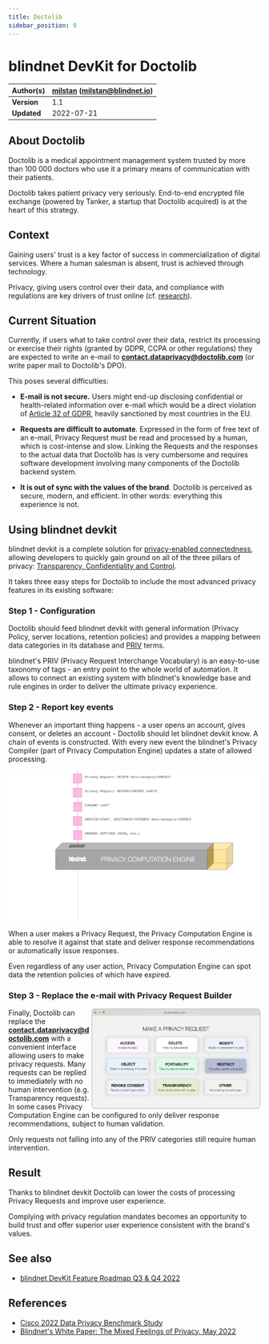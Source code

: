 ```yaml
---
title: Doctolib
sidebar_position: 9
---
```


# blindnet DevKit for Doctolib

| **Author(s)** | [milstan](https://github.com/milstan) (milstan@blindnet.io) |
| :------------ | :---------------------------------------------------------- |
| **Version**   | 1.1                                                         |
| **Updated**   | 2022-07-21                                                  |

## About Doctolib

Doctolib is a medical appointment management system trusted by more than 100 000 doctors who use it a primary means of communication with their patients.

Doctolib takes patient privacy very seriously. End-to-end encrypted file exchange (powered by Tanker, a startup that Doctolib acquired) is at the heart of this strategy.

## Context

Gaining users' trust is a key factor of success in commercialization of digital services.
Where a human salesman is absent, trust is achieved through technology.

Privacy, giving users control over their data, and compliance with regulations are key drivers of trust online (cf. [research](#references)).

## Current Situation

Currently, if users what to take control over their data, restrict its processing or exercise their rights (granted by GDPR, CCPA or other regulations) they are expected to write an e-mail to **contact.dataprivacy@doctolib.com** (or write paper mail to Doctolib's DPO).

This poses several difficulties:

- **E-mail is not secure.**
  Users might end-up disclosing confidential or health-related information over e-mail which would be a direct violation of [Article 32 of GDPR](https://gdpr-info.eu/art-32-gdpr/), heavily sanctioned by most countries in the EU.

- **Requests are difficult to automate**.
  Expressed in the form of free text of an e-mail, Privacy Request must be read and processed by a human, which is cost-intense and slow.
  Linking the Requests and the responses to the actual data that Doctolib has is very cumbersome and requires software development involving many components of the Doctolib backend system.

- **It is out of sync with the values of the brand**.
  Doctolib is perceived as secure, modern, and efficient. In other words: everything this experience is not.

## Using blindnet devkit

blindnet devkit is a complete solution for [privacy-enabled connectedness](/docs/references/notions-of-privacy), allowing developers to quickly gain ground on all of the three pillars of privacy: [Transparency, Confidentiality and Control](/docs/references/priv-eng-principles).

It takes three easy steps for Doctolib to include the most advanced privacy features in its existing software:

### Step 1 - Configuration

Doctolib should feed blindnet devkit with general information (Privacy Policy, server locations, retention policies) and provides a mapping between data categories in its database and [PRIV](https://github.com/blindnet-io/product-management/blob/main/refs/schemas/priv/RFC-PRIV.md) terms.

blindnet's PRIV (Privacy Request Interchange Vocabulary) is an easy-to-use taxonomy of tags - an entry point to the whole world of automation. It allows to connect an existing system with blindnet's knowledge base and rule engines in order to deliver the ultimate privacy experience.

### Step 2 - Report key events

Whenever an important thing happens - a user opens an account, gives consent, or deletes an account - Doctolib should let blindnet devkit know. A chain of events is constructed. With every new event the blindnet's Privacy Compiler (part of Privacy Computation Engine) updates a state of allowed processing.

<img height="300" src="/img/PCEexplained.gif" />

When a user makes a Privacy Request, the Privacy Computation Engine is able to resolve it against that state and deliver response recommendations or automatically issue responses.

Even regardless of any user action, Privacy Computation Engine can spot data the retention policies of which have expired.

### Step 3 - Replace the e-mail with Privacy Request Builder

<img align="right" height="200" src="/img/loglolessPRbuilder.png" />

Finally, Doctolib can replace the **contact.dataprivacy@doctolib.com** with a convenient interface allowing users to make privacy requests.
Many requests can be replied to immediately with no human intervention (e.g. Transparency requests).
In some cases Privacy Computation Engine can be configured to only deliver response recommendations, subject to human validation.

Only requests not falling into any of the PRIV categories still require human intervention.

## Result

Thanks to blindnet devkit Doctolib can lower the costs of processing Privacy Requests and improve user experience.

Complying with privacy regulation mandates becomes an opportunity to build trust and offer superior user experience consistent with the brand's values.

## See also

- [blindnet DevKit Feature Roadmap Q3 & Q4 2022](https://github.com/blindnet-io/devrel-management/blob/main/docs/roadmap/q3-2022.md)

## References

- [Cisco 2022 Data Privacy Benchmark Study](https://www.cisco.com/c/en/us/about/trust-center/data-privacy-benchmark-study.html)
- [Blindnet's White Paper: The Mixed Feelings of Privacy. May 2022](/pdf/white-papers/202205-the-mixed-feelings-of-privacy.pdf)
